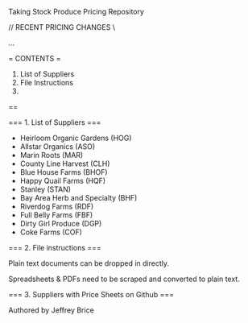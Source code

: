 Taking Stock Produce Pricing Repository

// RECENT PRICING CHANGES \\

...

= CONTENTS =

1. List of Suppliers
2. File Instructions
3. 

==


=== 1. List of Suppliers ===

* Heirloom Organic Gardens (HOG)
* Allstar Organics (ASO) 
* Marin Roots (MAR)
* County Line Harvest (CLH)
* Blue House Farms (BHOF)
* Happy Quail Farms (HQF) 
* Stanley (STAN)
* Bay Area Herb and Specialty (BHF)
* Riverdog Farms (RDF) 
* Full Belly Farms (FBF)
* Dirty Girl Produce (DGP)
* Coke Farms (COF)

=== 2. File instructions ===

Plain text documents can be dropped in directly.

Spreadsheets & PDFs need to be scraped and converted to plain text.

=== 3. Suppliers with Price Sheets on Github ===




Authored by Jeffrey Brice